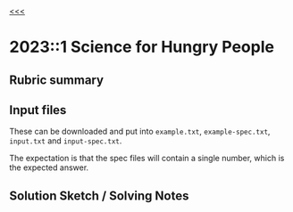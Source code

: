[<<<](../../README.md)

# 2023::1 Science for Hungry People

## Rubric summary

## Input files

These can be downloaded and put into `example.txt`, `example-spec.txt`, `input.txt` and `input-spec.txt`.

The expectation is that the spec files will contain a single number, which is the expected answer.

## Solution Sketch / Solving Notes
